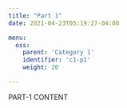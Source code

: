 ```yaml
---
title: "Part 1"
date: 2021-04-23T05:19:27-04:00

menu:
  oss:
    parent: 'Category 1'
    identifier: 'c1-p1'
    weight: 20

---
```


PART-1 CONTENT
